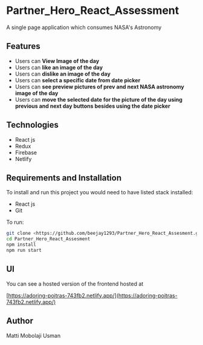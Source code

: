 # Partner_Hero_React_Assessment

 A single page application which consumes NASA's Astronomy


## Features

- Users can **View Image of the day**
- Users can **like an image of the day**
- Users can **dislike an image of the day**
- Users can **select a specific date from date picker**
- Users can **see preview pictures of prev and next NASA astronomy image of the day**
- Users can **move the selected date for the picture of the day using previous and next day buttons besides using the date picker**



## Technologies

- React js
- Redux
- Firebase
- Netlify


## Requirements and Installation

To install and run this project you would need to have listed stack installed:

- React js
- Git

To run:

```sh
git clone <https://github.com/beejay1293/Partner_Hero_React_Assesment.git>
cd Partner_Hero_React_Assesment
npm install
npm run start
```

## UI

You can see a hosted version of the frontend hosted at

[https://adoring-poitras-743fb2.netlify.app/](https://adoring-poitras-743fb2.netlify.app/)


## Author

Matti Mobolaji Usman
